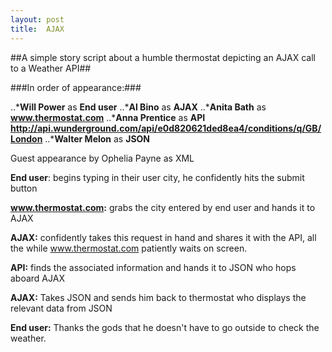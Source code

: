 ```yaml
---
layout: post
title:  AJAX
---
```

##A simple story script about a humble thermostat depicting an AJAX call to a Weather API##

###In order of appearance:###

..***Will Power** as **End user**
..***Al Bino** as **AJAX**
..***Anita Bath** as **www.thermostat.com**
..***Anna Prentice** as **API http://api.wunderground.com/api/e0d820621ded8ea4/conditions/q/GB/London**
..***Walter Melon** as **JSON**

Guest appearance by Ophelia Payne as XML


**End user**: begins typing in their user city, he confidently hits the submit button

**www.thermostat.com:** grabs the city entered by end user and hands it to AJAX

**AJAX:** confidently takes this request in hand and shares it with the API, all the while www.thermostat.com patiently waits on screen.

**API:** finds the associated information and hands it to JSON who hops aboard AJAX

**AJAX:** Takes JSON and sends him back to thermostat who displays the relevant data from JSON

**End user:** Thanks the gods that he doesn't have to go outside to check the weather.


